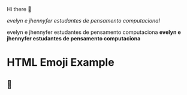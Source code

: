 Hi there 👋

<i>evelyn e jhennyfer estudantes de pensamento computacional</i>



<span>evelyn e jhennyfer estudantes de pensamento computaciona</span> 
<b>evelyn e jhennyfer estudantes de pensamento computaciona</b><!DOCTYPE html>
<html>
<body>

<h1>HTML Emoji Example</h1>

<h2>&#128508;</h2>

</body>
</html>
